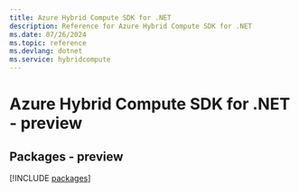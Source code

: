 ```yaml
---
title: Azure Hybrid Compute SDK for .NET
description: Reference for Azure Hybrid Compute SDK for .NET
ms.date: 07/26/2024
ms.topic: reference
ms.devlang: dotnet
ms.service: hybridcompute
---
```

# Azure Hybrid Compute SDK for .NET - preview
## Packages - preview
[!INCLUDE [packages](hybrid-compute-index.md)]
